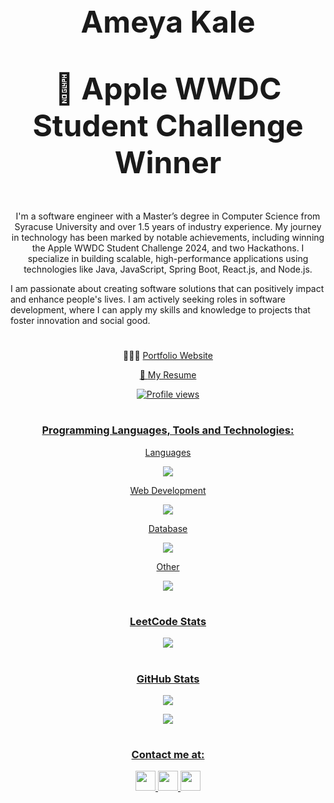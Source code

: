 # <p align="center" style="font-size:48px;"> Ameya Kale </p>

## <p align="center" style="font-size:48px;">  Apple WWDC Student Challenge Winner </p>

<p align="center"> I'm a software engineer with a Master’s degree in Computer Science from Syracuse University and over 1.5 years of industry experience. My journey in technology has been marked by notable achievements, including winning the Apple WWDC Student Challenge 2024, and two Hackathons. I specialize in building scalable, high-performance applications using technologies like Java, JavaScript, Spring Boot, React.js, and Node.js.

I am passionate about creating software solutions that can positively impact and enhance people's lives. I am actively seeking roles in software development, where I can apply my skills and knowledge to projects that foster innovation and social good. </p>

#

<p align="center"> 👨🏻‍💻 <a href="https://ameyak17.github.io/Portfolio/"> Portfolio Website </p>

<p align="center"> 📄 <a href="https://drive.google.com/file/d/1LlY3pUdyvmjFpZ7zS782T60pteoul9y-/view?usp=sharing"> My Resume </p>

<p align="center">
  <img src="https://komarev.com/ghpvc/?username=AmeyaK17&color=blue&style=for-the-badge" alt="Profile views" />
</p>

#

### <p align="center"> Programming Languages, Tools and Technologies: </p>
<p align="center"> Languages </br> </p>
   <p align="center">
      <img src="https://skillicons.dev/icons?i=java,cpp,c,js,py" href="https://skillicons.dev"/> 
   </p>

<p align="center"> Web Development </br> </p>
    <p align="center">
      <img src="https://skillicons.dev/icons?i=react,nodejs,postman,bootstrap,html,css" href="https://skillicons.dev"/> 
    </p>

<p align="center"> Database </br> </p>
    <p align="center">
      <img src="https://skillicons.dev/icons?i=mysql,mongodb" href="https://skillicons.dev"/> 
    </p>

<p align="center"> Other </br> </p>
    <p align="center">
      <img src="https://skillicons.dev/icons?i=git,docker,linux,bash,vscode" href="https://skillicons.dev"/> 
    </p>


#

### <p align="center"> LeetCode Stats </p>
  <p align="center">
    <img src="https://leetcard.jacoblin.cool/AmeyaK17?ext=heatmap&theme=dark" href="https://leetcode.com/u/AmeyaK17"/> 
  </p>

#

### <p align="center"> GitHub Stats </p>

  <p align="center">
    <img src="https://streak-stats.demolab.com/?user=AmeyaK17&theme=dark"/> 
  </p>

  <p align="center">
    <img src="https://github-readme-stats.vercel.app/api/top-langs/?username=AmeyaK17&hide_progress=true&hide=html,css,scss,less"/> 
  </p>

#

### <p align="center"> Contact me at: </p>
<p align="center"> 
<a href="https://www.linkedin.com/in/ameyakale/" > <img height="32" width="32" src="https://www.vectorlogo.zone/logos/linkedin/linkedin-icon.svg">  <a href="mailto:ameya.k.kale@gmail.com" > <img height="32" width="32" src="https://www.vectorlogo.zone/logos/gmail/gmail-tile.svg">  <a href="https://api.whatsapp.com/send?phone=3159527613"> <img height="32" width="32" src="https://www.vectorlogo.zone/logos/whatsapp/whatsapp-tile.svg"> 
</p>
